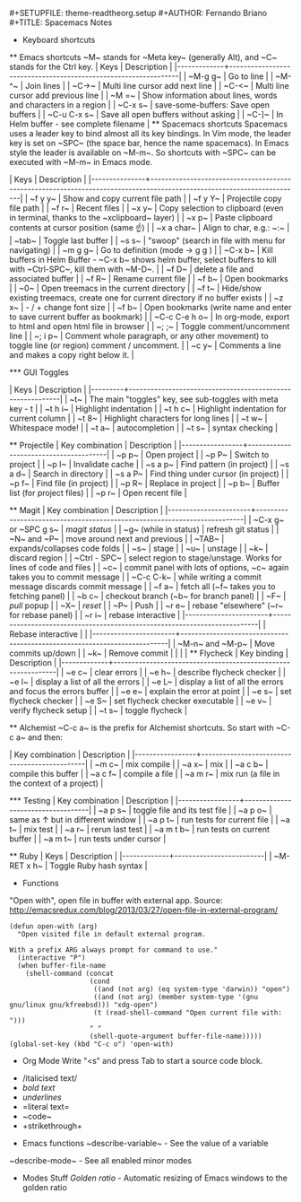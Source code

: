 #+SETUPFILE: theme-readtheorg.setup
#+AUTHOR: Fernando Briano
#+TITLE: Spacemacs Notes

* Keyboard shortcuts

** Emacs shortcuts
~M~ stands for ~Meta key~ (generally Alt), and ~C~ stands for the Ctrl key.
| Keys        | Description                                                    |
|-------------+----------------------------------------------------------------|
| ~M-g g~     | Go to line                                                     |
| ~M-^~       | Join lines                                                     |
| ~C->~       | Multi line cursor add next line                                |
| ~C-<~       | Multi line cursor add previous line                            |
| ~M =~       | Show information about lines, words and characters in a region |
| ~C-x s~     | save-some-buffers: Save open buffers                           |
| ~C-u C-x s~ | Save all open buffers without asking                           |
| ~C-]~       | In Helm buffer - see complete filename                         |
** Spacemacs shortcuts
Spacemacs uses a leader key to bind almost all its key bindings. In Vim mode,
the leader key is set on ~SPC~ (the space bar, hence the name spacemacs). In
Emacs style the leader is available on ~M-m~. So shortcuts with ~SPC~ can be
executed with ~M-m~ in Emacs mode.

| Keys          | Description                                                                                                            |
|---------------+------------------------------------------------------------------------------------------------------------------------|
| ~f y y~       | Show and copy current file path                                                                                        |
| ~f y Y~       | Projectile copy file path                                                                                              |
| ~f r~         | Recent files                                                                                                           |
| ~x y~         | Copy selection to clipboard (even in terminal, thanks to the ~xclipboard~ layer)                                       |
| ~x p~         | Paste clipboard contents at cursor position (same ☝️)                                                                 |
| ~x a char~    | Align to char, e.g.: ~:~                                                                                               |
| ~tab~         | Toggle last buffer                                                                                                     |
| ~s s~         | "swoop" (search in file with menu for navigating)                                                                      |
| ~m g g~       | Go to definition (mode -> g g )                                                                                        |
| ~C-x b~       | Kill buffers in Helm Buffer - ~C-x b~ shows helm buffer, select buffers to kill with ~Ctrl-SPC~, kill them with ~M-D~. |
| ~f D~         | delete a file and associated buffer                                                                                    |
| ~f R~         | Rename current file                                                                                                    |
| ~f b~         | Open bookmarks                                                                                                         |
| ~0~           | Open treemacs in the current directory                                                                                 |
| ~f t~         | Hide/show existing treemacs, create one for current directory if no buffer exists                                      |
| ~z x~         | - / + change font size                                                                                                 |
| ~f b~         | Open bookmarks (write name and enter to save current buffer as bookmark)                                               |
| ~C-c C-e h o~ | In org-mode, export to html and open html file in browser                                                              |
| ~; ;~         | Toggle comment/uncomment line                                                                                          |
| ~; i p~       | Comment whole paragraph, or any other movement) to toggle line (or region) comment / uncomment.                        |
| ~c y~         | Comments a line and makes a copy right below it.                                                                       |

*** GUI Toggles

| Keys    | Description                                               |
|---------+-----------------------------------------------------------|
| ~t~     | The main "toggles" key, see sub-toggles with meta key - t |
| ~t h i~ | Highlight indentation                                     |
| ~t h c~ | Highlight indentation for current column                  |
| ~t 8~   | Highlight characters for long lines                       |
| ~t w~   | Whitespace mode!                                          |
| ~t a~   | autocompletion                                            |
| ~t s~   | syntax checking                                           |

** Projectile
| Key combination | Description                           |
|-----------------+---------------------------------------|
| ~p p~           | Open project                          |
| ~p P~           | Switch to project                     |
| ~p I~           | Invalidate cache                      |
| ~s a p~         | Find pattern (in project)             |
| ~s a d~         | Search in directory                   |
| ~s a P~         | Find thing under cursor  (in project) |
| ~p f~           | Find file (in project)                |
| ~p R~           | Replace in project                    |
| ~p b~           | Buffer list (for project files)       |
| ~p r~           | Open recent file                      |

** Magit
| Key combination       | Description                                                              |
|-----------------------+--------------------------------------------------------------------------|
| ~C-x g~ or ~SPC g s~  | *magit status*                                                           |
| ~g~ (while in status) | refresh git status                                                       |
| ~N~ and ~P~           | move around next and previous                                            |
| ~TAB~                 | expands/collapses code folds                                             |
| ~s~                   | stage                                                                    |
| ~u~                   | unstage                                                                  |
| ~k~                   | discard region                                                           |
| ~Ctrl - SPC~          | select region to stage/unstage. Works for lines of code and files        |
| ~c~                   | commit panel with lots of options, ~c~ again takes you to commit message |
| ~C-c C-k~             | while writing a commit message discards commit message                   |
| ~f a~                 | fetch all (~f~ takes you to fetching panel)                              |
| ~b c~                 | checkout branch (~b~ for branch panel)                                   |
| ~F~                   | *pull* popup                                                             |
| ~X~                   | *reset*                                                                  |
| ~P~                   | Push                                                                     |
| ~r e~                 | rebase "elsewhere" (~r~ for rebase panel)                                |
| ~r i~                 | rebase interactive                                                       |
|-----------------------+--------------------------------------------------------------------------|
| Rebase interactive    |                                                                          |
|-----------------------+--------------------------------------------------------------------------|
| ~M-n~ and ~M-p~       | Move commits up/down                                                     |
| ~k~                   | Remove commit                                                            |
|                       |                                                                          |
** Flycheck
| Key binding | Description                                                  |
|-------------+--------------------------------------------------------------|
| ~e c~       | clear errors                                                 |
| ~e h~       | describe flycheck checker                                    |
| ~e l~       | display a list of all the errors                             |
| ~e L~       | display a list of all the errors and focus the errors buffer |
| ~e e~       | explain the error at point                                   |
| ~e s~       | set flycheck checker                                         |
| ~e S~       | set flycheck checker executable                              |
| ~e v~       | verify flycheck setup                                        |
| ~t s~       | toggle flycheck                                              |

** Alchemist
~C-c a~ is the prefix for Alchemist shortcuts. So start with ~C-c a~ and then:

| Key combination | Description                                  |
|-----------------+----------------------------------------------|
| ~m c~           | mix compile                                  |
| ~a x~           | mix                                          |
| ~a c b~         | compile this buffer                          |
| ~a c f~         | compile a file                               |
| ~a m r~         | mix run (a file in the context of a project) |

*** Testing
| Key combination | Description                       |
|-----------------+-----------------------------------|
| ~a p s~         | toggle file and its test file     |
| ~a p o~         | same as ↑ but in different window |
| ~a p t~         | run tests for current file        |
| ~a t~           | mix test                          |
| ~a r~           | rerun last test                   |
| ~a m t b~       | run tests on current buffer       |
| ~a m t~         | run tests under cursor            |

** Ruby
| Keys        | Description             |
|-------------+-------------------------|
| ~M-RET x h~ | Toggle Ruby hash syntax |

* Functions

"Open with", open file in buffer with external app.
Source: http://emacsredux.com/blog/2013/03/27/open-file-in-external-program/

```elisp
(defun open-with (arg)
  "Open visited file in default external program.

With a prefix ARG always prompt for command to use."
  (interactive "P")
  (when buffer-file-name
    (shell-command (concat
                    (cond
                     ((and (not arg) (eq system-type 'darwin)) "open")
                     ((and (not arg) (member system-type '(gnu gnu/linux gnu/kfreebsd))) "xdg-open")
                     (t (read-shell-command "Open current file with: ")))
                    " "
                    (shell-quote-argument buffer-file-name)))))
(global-set-key (kbd "C-c o") 'open-with)
```


* Org Mode
Write "<s" and press Tab to start a source code block.

- /italicised text/
- *bold text*
- _underlines_
- =literal text=
- ~code~
- +strikethrough+
* Emacs functions
~describe-variable~ - See the value of a variable

~describe-mode~ - See all enabled minor modes
* Modes Stuff
*Golden ratio* - Automatic resizing of Emacs windows to the golden ratio
